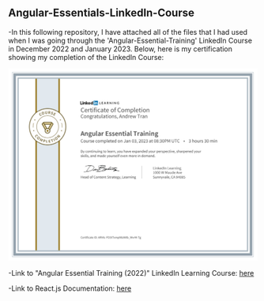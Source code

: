 ## Angular-Essentials-LinkedIn-Course

-In this following repository, I have attached all of the files that I had used when I was going through the 'Angular-Essential-Training' LinkedIn Course in December 2022 and January 2023. Below, here is my certification showing my completion of the LinkedIn Course: 

<div align="center">
  <img src="./Angular-Essential-Training-Certificate-of-Completion-2022.pdf" alt="Andrew Tran - Angular Essentials LinkedIn Course Certification of Completion"/>
</div>

-Link to "Angular Essential Training (2022)" LinkedIn Learning Course: [here](https://www.linkedin.com/learning/angular-essential-training-2/why-use-angular?autoplay=true&u=57888345)

-Link to React.js Documentation: [here](https://angular.io/)
